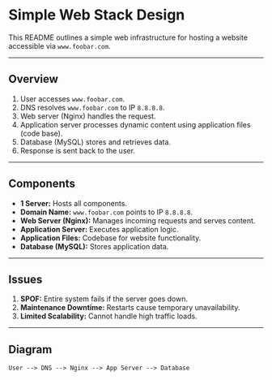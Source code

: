 # Simple Web Stack Design

This README outlines a simple web infrastructure for hosting a website accessible via `www.foobar.com`.

---

## **Overview**

1. User accesses `www.foobar.com`.
2. DNS resolves `www.foobar.com` to IP `8.8.8.8`.
3. Web server (Nginx) handles the request.
4. Application server processes dynamic content using application files (code base).
5. Database (MySQL) stores and retrieves data.
6. Response is sent back to the user.

---

## **Components**

- **1 Server:** Hosts all components.
- **Domain Name:** `www.foobar.com` points to IP `8.8.8.8`.
- **Web Server (Nginx):** Manages incoming requests and serves content.
- **Application Server:** Executes application logic.
- **Application Files:** Codebase for website functionality.
- **Database (MySQL):** Stores application data.

---

## **Issues**

1. **SPOF:** Entire system fails if the server goes down.
2. **Maintenance Downtime:** Restarts cause temporary unavailability.
3. **Limited Scalability:** Cannot handle high traffic loads.

---

## **Diagram**

```plaintext
User --> DNS --> Nginx --> App Server --> Database
```
